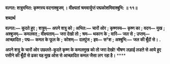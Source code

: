 **वल्गत: शत्रुमभित: कृष्णस्य वदनाश्बुजम् ।** **वीक्ष्यतां श्रमवार्युप्तं पद्मकोशमिवाश्बुभि: ॥ ११॥** 

**शब्दार्थ** 

**वल्गत:—** **कूदते हुए** **; शत्रुम्—** **अपने शत्रु को** **; अभित:—** **चारों ओर** **; कृष्णस्य—** **कृष्ण का** **; वदन—** **मुख** **; अश्बुजम्—** **कमलवत्** **; वीक्ष्यताम्—** **जरा देखो तो** **; श्रम—** **थकान के** **; वारि—** **जल से** **; उप्तम्—** **आच्छादित** **; पद्म—** **कमल के फूल के** **;** **कोशम्—** **दलपुंज** **; इव—** **स²श** **; अश्बुभि:—** **जल की बूँदों से।** **.** 

**अपने शत्रु के चारों ओर उछलते-कूदते कृष्ण के कमलमुख को तो जरा देखो! भीषण** **लड़ाई लडऩे से आये हुए पसीने की बूँदों से ढका यह मुख ओस से आच्छादित कमल जैसा लग** **रहा है।** **** 